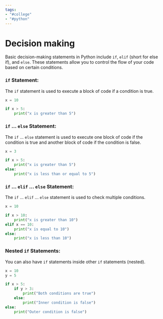 ```yaml
---
tags:
- "#college"
- "#python"
---
```

# Decision making

Basic decision-making statements in Python include `if`, `elif` (short for else if), and `else`. These statements allow you to control the flow of your code based on certain conditions.

### `if` Statement:
The `if` statement is used to execute a block of code if a condition is true.

```python
x = 10

if x > 5:
    print("x is greater than 5")
```

### `if` ... `else` Statement:
The `if` ... `else` statement is used to execute one block of code if the condition is true and another block of code if the condition is false.

```python
x = 3

if x > 5:
    print("x is greater than 5")
else:
    print("x is less than or equal to 5")
```

### `if` ... `elif` ... `else` Statement:
The `if` ... `elif` ... `else` statement is used to check multiple conditions.

```python
x = 10

if x > 10:
    print("x is greater than 10")
elif x == 10:
    print("x is equal to 10")
else:
    print("x is less than 10")
```

### Nested `if` Statements:
You can also have `if` statements inside other `if` statements (nested).

```python
x = 10
y = 5

if x > 5:
    if y > 3:
        print("Both conditions are true")
    else:
        print("Inner condition is false")
else:
    print("Outer condition is false")
```